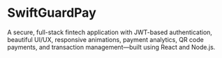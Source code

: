 # SwiftGuardPay
A secure, full-stack fintech application with JWT-based authentication, beautiful UI/UX, responsive animations, payment analytics, QR code payments, and transaction management—built using React and Node.js.
